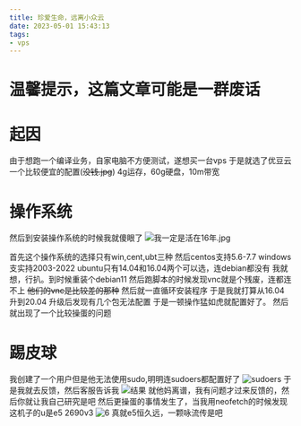 ```yaml
---
title: 珍爱生命，远离小众云
date: 2023-05-01 15:43:13
tags:
- vps
---
```

# 温馨提示，这篇文章可能是一群废话
# 起因
由于想跑一个编译业务，自家电脑不方便测试，遂想买一台vps
于是就选了优豆云一个比较便宜的配置(~~没钱.jpg~~)
4g运存，60g硬盘，10m带宽

# 操作系统
然后到安装操作系统的时候我就傻眼了
![我一定是活在16年.jpg](/img/20230501/1.jpg)

首先这个操作系统的选择只有win,cent,ubt三种
然后centos支持5.6-7.7
windows支实持2003-2022
ubuntu只有14.04和16.04两个可以选，连debian都没有
我就想，行扒。到时候重装个debian11
然后跑脚本的时候发现vnc就是个残废，连都连不上
~~他们的vnc是比较差的那种~~
然后就一直循环安装程序
于是我就打算从16.04升到20.04
升级后发现有几个包无法配置
于是一顿操作猛如虎就配置好了。
然后就出现了一个比较操蛋的问题

# 踢皮球
我创建了一个用户但是他无法使用sudo,明明连sudoers都配置好了
 ![sudoers](/img/20230501/2.jpg)
于是我就去反馈，然后客服告诉我
![结果](/img/20230501/3.jpg)
就他妈离谱，我有问题才过来反馈的，然后你就让我自己研究是吧
然后更操蛋的事情发生了，当我用neofetch的时候发现这机子的u是e5 2690v3
![6](/img/20230501/4.jpg)
真就e5恒久远，一颗咏流传是吧
